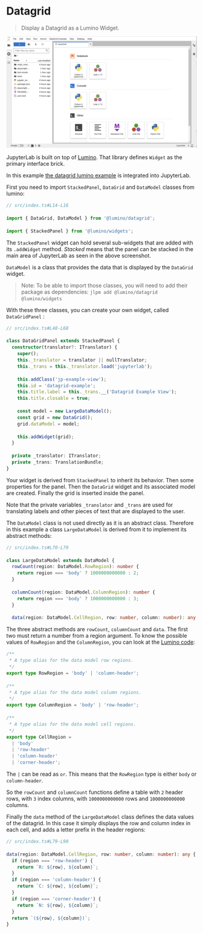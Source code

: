 # Datagrid

> Display a Datagrid as a Lumino Widget.

![Datagrid](preview.gif)

JupyterLab is built on top of [Lumino](https://github.com/jupyterlab/lumino).
That library defines `Widget` as the primary interface brick.

In this example [the datagrid lumino example](https://lumino.readthedocs.io/en/stable/api/classes/datagrid.DataGrid-1.html)
is integrated into JupyterLab.

First you need to import `StackedPanel`, `DataGrid`
and `DataModel` classes from lumino:

```ts
// src/index.ts#L14-L16

import { DataGrid, DataModel } from '@lumino/datagrid';

import { StackedPanel } from '@lumino/widgets';
```

The `StackedPanel` widget can hold several sub-widgets that are added with its
`.addWidget` method. _Stacked_ means that the panel can be stacked in
the main area of JupyterLab as seen in the above screenshot.

`DataModel` is a class that provides the data that is displayed by the `DataGrid` widget.

> Note:
> To be able to import those classes, you will need to add their
> package as dependencies:
> `jlpm add @lumino/datagrid @lumino/widgets`

With these three classes, you can create your own widget, called `DataGridPanel` :

```ts
// src/index.ts#L48-L68

class DataGridPanel extends StackedPanel {
  constructor(translator?: ITranslator) {
    super();
    this._translator = translator || nullTranslator;
    this._trans = this._translator.load('jupyterlab');

    this.addClass('jp-example-view');
    this.id = 'datagrid-example';
    this.title.label = this._trans.__('Datagrid Example View');
    this.title.closable = true;

    const model = new LargeDataModel();
    const grid = new DataGrid();
    grid.dataModel = model;

    this.addWidget(grid);
  }

  private _translator: ITranslator;
  private _trans: TranslationBundle;
}
```

Your widget is derived from `StackedPanel` to inherit its behavior. Then
some properties for the panel. Then the `DataGrid` widget and its associated model are created.
Finally the grid is inserted inside the panel.

Note that the private variables `_translator` and `_trans` are used for translating labels and other pieces of text that are displayed to the user.

The `DataModel` class is not used directly as it is an abstract class.
Therefore in this example a class `LargeDataModel` is derived from it
to implement its abstract methods:

```ts
// src/index.ts#L70-L79

class LargeDataModel extends DataModel {
  rowCount(region: DataModel.RowRegion): number {
    return region === 'body' ? 1000000000000 : 2;
  }

  columnCount(region: DataModel.ColumnRegion): number {
    return region === 'body' ? 1000000000000 : 3;
  }

  data(region: DataModel.CellRegion, row: number, column: number): any {
```

The three abstract methods are `rowCount`, `columnCount` and `data`. The
first two must return a number from a region argument. To know the possible
values of `RowRegion` and the `ColumnRegion`, you can look at the
[Lumino code](https://github.com/jupyterlab/lumino/blob/9c5f31cca3b02441850e086c1b19642a6e298493/packages/datagrid/src/datamodel.ts#L134-L155):

```ts
/**
 * A type alias for the data model row regions.
 */
export type RowRegion = 'body' | 'column-header';

/**
 * A type alias for the data model column regions.
 */
export type ColumnRegion = 'body' | 'row-header';

/**
 * A type alias for the data model cell regions.
 */
export type CellRegion =
  | 'body'
  | 'row-header'
  | 'column-header'
  | 'corner-header';
```

The `|` can be read as `or`. This means that the `RowRegion` type is
either `body` or `column-header`.

So the `rowCount` and `columnCount` functions define a table with `2` header rows,
with `3` index columns, with `1000000000000` rows and `1000000000000` columns.

Finally the `data` method of the `LargeDataModel` class defines the data
values of the datagrid. In this case it simply displays the row and
column index in each cell, and adds a letter prefix in the header regions:

```ts
// src/index.ts#L79-L90

data(region: DataModel.CellRegion, row: number, column: number): any {
  if (region === 'row-header') {
    return `R: ${row}, ${column}`;
  }
  if (region === 'column-header') {
    return `C: ${row}, ${column}`;
  }
  if (region === 'corner-header') {
    return `N: ${row}, ${column}`;
  }
  return `(${row}, ${column})`;
}
```

